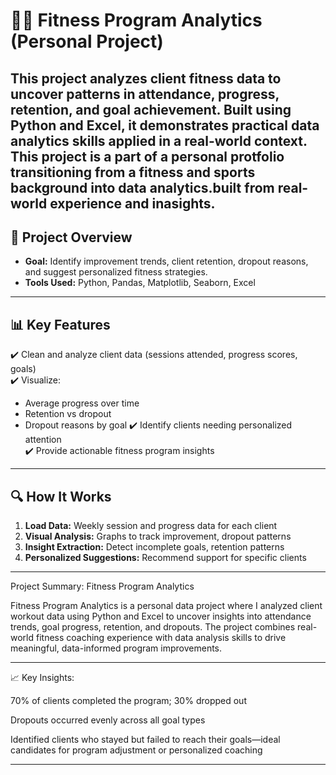 # 🏋️‍♂️ Fitness Program Analytics (Personal Project)

This project analyzes client fitness data to uncover patterns in attendance, progress, retention, and goal achievement. Built using Python and Excel, it demonstrates practical data analytics skills applied in a real-world context.
This project is a part of a personal protfolio transitioning from a fitness and sports background into data analytics.built from real-world experience and inasights.
---

## 📌 Project Overview

- **Goal:** Identify improvement trends, client retention, dropout reasons, and suggest personalized fitness strategies.
- **Tools Used:** Python, Pandas, Matplotlib, Seaborn, Excel

---

## 📊 Key Features

✔️ Clean and analyze client data (sessions attended, progress scores, goals)  
✔️ Visualize:
- Average progress over time
- Retention vs dropout
- Dropout reasons by goal
✔️ Identify clients needing personalized attention  
✔️ Provide actionable fitness program insights

---

## 🔍 How It Works

1. **Load Data:** Weekly session and progress data for each client
2. **Visual Analysis:** Graphs to track improvement, dropout patterns
3. **Insight Extraction:** Detect incomplete goals, retention patterns
4. **Personalized Suggestions:** Recommend support for specific clients

---
Project Summary: Fitness Program Analytics

Fitness Program Analytics is a personal data project where I analyzed client workout data using Python and Excel to uncover insights into attendance trends, goal progress, retention, and dropouts. The project combines real-world fitness coaching experience with data analysis skills to drive meaningful, data-informed program improvements.


---


📈 Key Insights:

70% of clients completed the program; 30% dropped out

Dropouts occurred evenly across all goal types

Identified clients who stayed but failed to reach their goals—ideal candidates for program adjustment or personalized coaching



---

